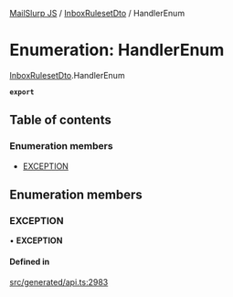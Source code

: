 [MailSlurp JS](../README.md) / [InboxRulesetDto](../modules/InboxRulesetDto.md) / HandlerEnum

# Enumeration: HandlerEnum

[InboxRulesetDto](../modules/InboxRulesetDto.md).HandlerEnum

**`export`**

## Table of contents

### Enumeration members

- [EXCEPTION](InboxRulesetDto.HandlerEnum.md#exception)

## Enumeration members

### EXCEPTION

• **EXCEPTION**

#### Defined in

[src/generated/api.ts:2983](https://github.com/mailslurp/mailslurp-client/blob/f0f645f/src/generated/api.ts#L2983)
